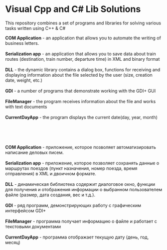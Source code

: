 # Visual Cpp and C# Lib Solutions
This repository combines a set of programs and libraries for solving various tasks written using C++ & C#

<p><b>COM Application</b> - an application that allows you to automate the writing of business letters.</a><br><br>
<a><b>Serialization app</b> - an application that allows you to save data about train routes (destination, train number, departure time) in XML and binary format</a><br><br>
<a><b>DLL</b> - the dynamic library contains a dialog box, functions for receiving and displaying information about the file selected by the user (size, creation date, weight, etc.)</a><br><br>
<a><b>GDI</b> - a number of programs that demonstrate working with the GDI+ GUI</a><br><br>
<a><b>FileManager</b> - the program receives information about the file and works with text documents</a><br><br>
<a><b>CurrentDayApp</b> - the program displays the current date(day, year, month)</a><br><br>

<br><br>
<p><b>COM Application</b> - приложение, которое позволяет автоматизировать написание деловых писем.</a><br><br>
<a><b>Serialization app</b> - приложение, которое позволяет сохранять данные о маршрутах поездов (пункт назначения, номер поезда, время отправления) в XML и двоичном формате.</a><br><br>
<a><b>DLL</b> - динамическая библиотека содержит диалоговое окно, функции для получения и отображения информации о выбранном пользователем файле (размер, дата создания, вес и т.д.).</a><br><br>
<a><b>GDI</b> - ряд программ, демонстрирующих работу с графическим интерфейсом GDI+</a><br><br>
<a><b>FileManager</b> - программа получает информацию о файле и работает с текстовыми документами</a><br><br>
<a><b>CurrentDayApp</b> - программа отображает текущую дату (день, год, месяц)</a><br><br
